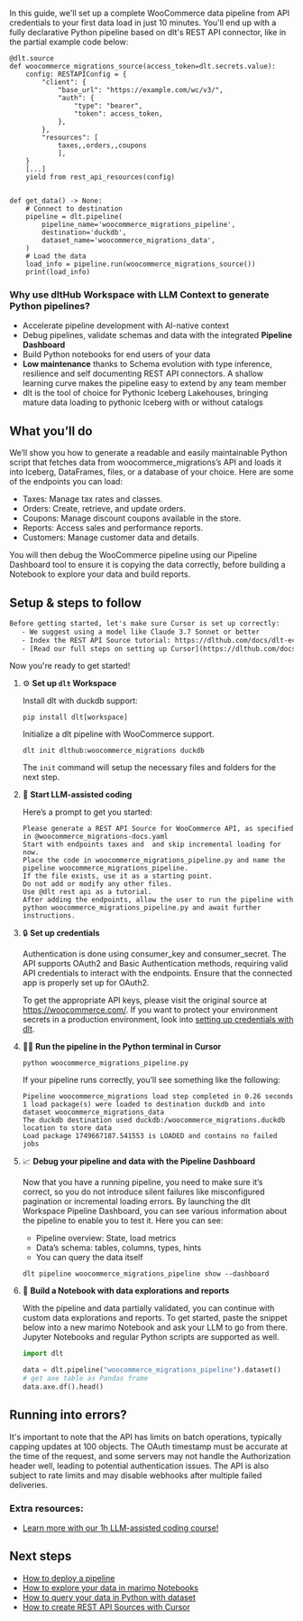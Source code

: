 In this guide, we'll set up a complete WooCommerce data pipeline from API credentials to your first data load in just 10 minutes. You'll end up with a fully declarative Python pipeline based on dlt's REST API connector, like in the partial example code below:

```python-outcome
@dlt.source
def woocommerce_migrations_source(access_token=dlt.secrets.value):
    config: RESTAPIConfig = {
        "client": {
            "base_url": "https://example.com/wc/v3/",
            "auth": {
                "type": "bearer",
                "token": access_token,
            },
        },
        "resources": [
            taxes,,orders,,coupons
            ],
    }
    [...]
    yield from rest_api_resources(config)


def get_data() -> None:
    # Connect to destination
    pipeline = dlt.pipeline(
        pipeline_name='woocommerce_migrations_pipeline',
        destination='duckdb',
        dataset_name='woocommerce_migrations_data', 
    )
    # Load the data
    load_info = pipeline.run(woocommerce_migrations_source())
    print(load_info) 
```

### Why use dltHub Workspace with LLM Context to generate Python pipelines?

- Accelerate pipeline development with AI-native context
- Debug pipelines, validate schemas and data with the integrated **Pipeline Dashboard**
- Build Python notebooks for end users of your data
- **Low maintenance** thanks to Schema evolution with type inference, resilience and self documenting REST API connectors. A shallow learning curve makes the pipeline easy to extend by any team member
- dlt is the tool of choice for Pythonic Iceberg Lakehouses, bringing mature data loading to pythonic Iceberg with or without catalogs

## What you’ll do

We’ll show you how to generate a readable and easily maintainable Python script that fetches data from woocommerce_migrations’s API and loads it into Iceberg, DataFrames, files, or a database of your choice. Here are some of the endpoints you can load:

- Taxes: Manage tax rates and classes.
- Orders: Create, retrieve, and update orders.
- Coupons: Manage discount coupons available in the store.
- Reports: Access sales and performance reports.
- Customers: Manage customer data and details.

You will then debug the WooCommerce pipeline using our Pipeline Dashboard tool to ensure it is copying the data correctly, before building a Notebook to explore your data and build reports.

## Setup & steps to follow

```default
Before getting started, let's make sure Cursor is set up correctly:
   - We suggest using a model like Claude 3.7 Sonnet or better
   - Index the REST API Source tutorial: https://dlthub.com/docs/dlt-ecosystem/verified-sources/rest_api/ and add it to context as **@dlt rest api**
   - [Read our full steps on setting up Cursor](https://dlthub.com/docs/dlt-ecosystem/llm-tooling/cursor-restapi#23-configuring-cursor-with-documentation)
```

Now you're ready to get started!

1. ⚙️ **Set up `dlt` Workspace**
    
    Install dlt with duckdb support:
    ```shell
    pip install dlt[workspace]
    ```

    Initialize a dlt pipeline with WooCommerce support.
    ```shell
    dlt init dlthub:woocommerce_migrations duckdb
    ```

    The `init` command will setup the necessary files and folders for the next step.
    
2. 🤠 **Start LLM-assisted coding**
    
    Here’s a prompt to get you started:
    
    ```prompt
    Please generate a REST API Source for WooCommerce API, as specified in @woocommerce_migrations-docs.yaml 
    Start with endpoints taxes and  and skip incremental loading for now. 
    Place the code in woocommerce_migrations_pipeline.py and name the pipeline woocommerce_migrations_pipeline. 
    If the file exists, use it as a starting point. 
    Do not add or modify any other files. 
    Use @dlt rest api as a tutorial. 
    After adding the endpoints, allow the user to run the pipeline with python woocommerce_migrations_pipeline.py and await further instructions.
    ```

    
3. 🔒 **Set up credentials** 
    
    Authentication is done using consumer_key and consumer_secret. The API supports OAuth2 and Basic Authentication methods, requiring valid API credentials to interact with the endpoints. Ensure that the connected app is properly set up for OAuth2.
    
    To get the appropriate API keys, please visit the original source at https://woocommerce.com/.
    If you want to protect your environment secrets in a production environment, look into [setting up credentials with dlt](https://dlthub.com/docs/walkthroughs/add_credentials).
    
4. 🏃‍♀️ **Run the pipeline in the Python terminal in Cursor**
    
    ```shell
    python woocommerce_migrations_pipeline.py
    ```
    
    If your pipeline runs correctly, you’ll see something like the following:
    
    ```shell
    Pipeline woocommerce_migrations load step completed in 0.26 seconds
    1 load package(s) were loaded to destination duckdb and into dataset woocommerce_migrations_data
    The duckdb destination used duckdb:/woocommerce_migrations.duckdb location to store data
    Load package 1749667187.541553 is LOADED and contains no failed jobs
    ```
    
5. 📈 **Debug your pipeline and data with the Pipeline Dashboard**

    Now that you have a running pipeline, you need to make sure it’s correct, so you do not introduce silent failures like misconfigured pagination or incremental loading errors. By launching the dlt Workspace Pipeline Dashboard, you can see various information about the pipeline to enable you to test it. Here you can see:
    - Pipeline overview: State, load metrics
    - Data’s schema: tables, columns, types, hints
    - You can query the data itself
    
    ```shell
    dlt pipeline woocommerce_migrations_pipeline show --dashboard
    ```
    
6. 🐍 **Build a Notebook with data explorations and reports**

    With the pipeline and data partially validated, you can continue with custom data explorations and reports. To get started, paste the snippet below into a new marimo Notebook and ask your LLM to go from there. Jupyter Notebooks and regular Python scripts are supported as well.

    
    ```python
    import dlt

   data = dlt.pipeline("woocommerce_migrations_pipeline").dataset()
   # get axe table as Pandas frame
   data.axe.df().head()
    ```

## Running into errors?

It's important to note that the API has limits on batch operations, typically capping updates at 100 objects. The OAuth timestamp must be accurate at the time of the request, and some servers may not handle the Authorization header well, leading to potential authentication issues. The API is also subject to rate limits and may disable webhooks after multiple failed deliveries.

### Extra resources:

- [Learn more with our 1h LLM-assisted coding course!](https://www.youtube.com/watch?v=GGid70rnJuM)

## Next steps

- [How to deploy a pipeline](https://dlthub.com/docs/walkthroughs/deploy-a-pipeline)
- [How to explore your data in marimo Notebooks](https://dlthub.com/docs/general-usage/dataset-access/marimo)
- [How to query your data in Python with dataset](https://dlthub.com/docs/general-usage/dataset-access/dataset)
- [How to create REST API Sources with Cursor](https://dlthub.com/docs/dlt-ecosystem/llm-tooling/cursor-restapi)